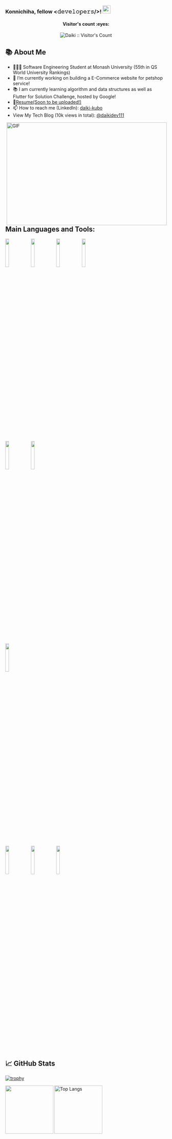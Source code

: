 ### Konnichiha, fellow <𝚍𝚎𝚟𝚎𝚕𝚘𝚙𝚎𝚛𝚜/>! <img src="https://media.giphy.com/media/hvRJCLFzcasrR4ia7z/giphy.gif" width="25px">

<h4 align="center">Visitor's count :eyes:</h4>
<p align="center"><img src="https://profile-counter.glitch.me/{daikidev111}/count.svg" alt="Daiki :: Visitor's Count" /></p>


## 📚 About Me 
- 👨🏽‍💻 Software Engineering Student at Monash University (55th in QS World University Rankings)
- 🌱 I’m currently working on building a E-Commerce website for petshop service!
- 📚 I am currently learning algorithm and data structures as well as Flutter for Solution Challenge, hosted by Google!
- 📝[Resume(Soon to be uploaded!)]()
- 📫 How to reach me (LinkedIn): [daiki-kubo](www.linkedin.com/in/daiki-kubo)
- View My Tech Blog (10k views in total): [@daikidev111](http://qiita.com/daikidev111) 
</a>

<img align="right" alt="GIF" src="https://github.com/abhisheknaiidu/abhisheknaiidu/blob/master/code.gif?raw=true" width="500" height="320" />

<br />
<br />

## Main Languages and Tools:

<code><img width="15%" src="https://www.vectorlogo.zone/logos/javascript/javascript-ar21.svg"></code>
<code><img width="15%" src="https://www.vectorlogo.zone/logos/python/python-ar21.svg"></code>
<code><img width="15%" src="https://www.vectorlogo.zone/logos/php/php-ar21.svg"></code>
<code><img width="15%" src="https://www.vectorlogo.zone/logos/java/java-ar21.svg"></code>

<br />

<code><img width="15%" src="https://www.vectorlogo.zone/logos/expressjs/expressjs-ar21.svg"></code>
<code><img width="15%" src="https://www.vectorlogo.zone/logos/laravel/laravel-ar21.svg"></code>
  
<br />
 
<code><img width="15%" src="https://www.vectorlogo.zone/logos/mysql/mysql-ar21.svg"></code>
  
<br />

<code><img width="15%" src="https://www.vectorlogo.zone/logos/git-scm/git-scm-ar21.svg"></code>
<code><img width="15%" src="https://www.vectorlogo.zone/logos/gitlab/gitlab-ar21.svg"></code>
<code><img width="15%" src="https://www.vectorlogo.zone/logos/gitkraken/gitkraken-ar21.svg"></code>

<br />
<br />

## 📈 GitHub Stats
[![trophy](https://github-profile-trophy.vercel.app/?username=daikidev111)](https://github.com/ryo-ma/github-profile-trophy)

<p align="left">  
<a href="https://github.com/anuraghazra/github-readme-stats">
  <img align="left" height="150px" src="https://github-readme-stats.vercel.app/api?username=daikidev111&theme=react&show_icons=true" />
</a>

<img alt="Top Langs" height="150px" src="https://github-readme-stats.vercel.app/api/top-langs/?username=daikidev111&layout=compact&count_private=true&show_icons=true&show_icons=true&theme=onedark" />
